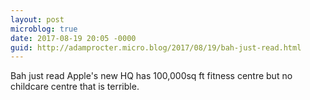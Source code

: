 ```yaml
---
layout: post
microblog: true
date: 2017-08-19 20:05 -0000
guid: http://adamprocter.micro.blog/2017/08/19/bah-just-read.html
---
```

Bah just read Apple's new HQ has 100,000sq ft fitness centre but no childcare centre that is terrible.
